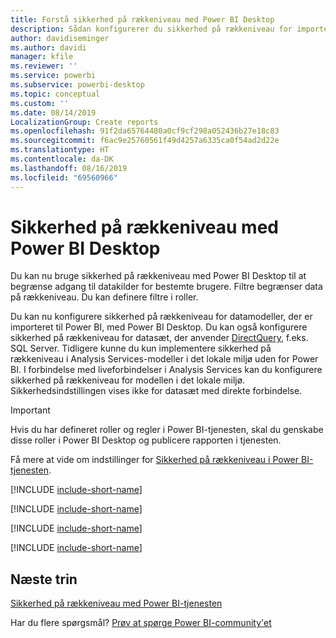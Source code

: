 ```yaml
---
title: Forstå sikkerhed på rækkeniveau med Power BI Desktop
description: Sådan konfigurerer du sikkerhed på rækkeniveau for importerede datasæt og DirectQuery i Power BI Desktop.
author: davidiseminger
ms.author: davidi
manager: kfile
ms.reviewer: ''
ms.service: powerbi
ms.subservice: powerbi-desktop
ms.topic: conceptual
ms.custom: ''
ms.date: 08/14/2019
LocalizationGroup: Create reports
ms.openlocfilehash: 91f2da65764480a0cf9cf298a052436b27e18c83
ms.sourcegitcommit: f6ac9e25760561f49d4257a6335ca0f54ad2d22e
ms.translationtype: HT
ms.contentlocale: da-DK
ms.lasthandoff: 08/16/2019
ms.locfileid: "69560966"
---
```

# <a name="row-level-security-rls-with-power-bi-desktop"></a>Sikkerhed på rækkeniveau med Power BI Desktop

Du kan nu bruge sikkerhed på rækkeniveau med Power BI Desktop til at begrænse adgang til datakilder for bestemte brugere. Filtre begrænser data på rækkeniveau. Du kan definere filtre i roller.

Du kan nu konfigurere sikkerhed på rækkeniveau for datamodeller, der er importeret til Power BI, med Power BI Desktop. Du kan også konfigurere sikkerhed på rækkeniveau for datasæt, der anvender [DirectQuery](desktop-use-directquery.md), f.eks. SQL Server. Tidligere kunne du kun implementere sikkerhed på rækkeniveau i Analysis Services-modeller i det lokale miljø uden for Power BI. I forbindelse med liveforbindelser i Analysis Services kan du konfigurere sikkerhed på rækkeniveau for modellen i det lokale miljø. Sikkerhedsindstillingen vises ikke for datasæt med direkte forbindelse.

> [!IMPORTANT]
> Hvis du har defineret roller og regler i Power BI-tjenesten, skal du genskabe disse roller i Power BI Desktop og publicere rapporten i tjenesten.

Få mere at vide om indstillinger for [Sikkerhed på rækkeniveau i Power BI-tjenesten](service-admin-rls.md).

[!INCLUDE [include-short-name](./includes/rls-desktop-define-roles.md)]

[!INCLUDE [include-short-name](./includes/rls-desktop-view-as-roles.md)]

[!INCLUDE [include-short-name](./includes/rls-limitations.md)]

[!INCLUDE [include-short-name](./includes/rls-faq.md)]

## <a name="next-steps"></a>Næste trin

[Sikkerhed på rækkeniveau med Power BI-tjenesten](service-admin-rls.md)  

Har du flere spørgsmål? [Prøv at spørge Power BI-community'et](http://community.powerbi.com/)